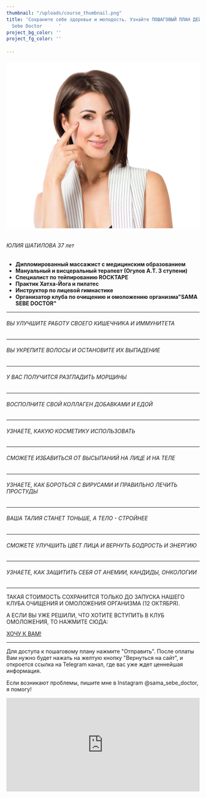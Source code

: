 ```yaml
---
thumbnail: "/uploads/course_thumbnail.png"
title: 'Сохраните себе здоровье и молодость. Узнайте ПОШАГОВЫЙ ПЛАН ДЕЙСТВИЙ                 Sama
  Sebe Doctor      '
project_bg_color: ''
project_fg_color: ''

---
```

###### ![](/uploads/course-1.png)

###### ЮЛИЯ ШАТИЛОВА 37 лет

* **Дипломированный массажист с медицинским образованием**
* **Мануальный и висцеральный терапевт (Огулов А.Т. 3 ступени)**
* **Специалист по тейпированию ROCKTAPE**
* **Практик Хатха-Йога и пилатес**
* **Инструктор по лицевой гимнастике**
* **Организатор клуба по очищению и омоложению организма"SAMA SEBE DOCTOR"**

***

###### ВЫ УЛУЧШИТЕ РАБОТУ СВОЕГО КИШЕЧНИКА И ИММУНИТЕТА

***

###### ВЫ УКРЕПИТЕ ВОЛОСЫ И ОСТАНОВИТЕ ИХ ВЫПАДЕНИЕ

***

###### У ВАС ПОЛУЧИТСЯ РАЗГЛАДИТЬ МОРЩИНЫ

***

###### ВОСПОЛНИТЕ СВОЙ КОЛЛАГЕН ДОБАВКАМИ И ЕДОЙ

***

###### УЗНАЕТЕ, КАКУЮ КОСМЕТИКУ ИСПОЛЬЗОВАТЬ

***

###### СМОЖЕТЕ ИЗБАВИТЬСЯ ОТ ВЫСЫПАНИЙ НА ЛИЦЕ И НА ТЕЛЕ

***

###### УЗНАЕТЕ, КАК БОРОТЬСЯ С ВИРУСАМИ И ПРАВИЛЬНО ЛЕЧИТЬ ПРОСТУДЫ

***

###### ВАША ТАЛИЯ СТАНЕТ ТОНЬШЕ, А ТЕЛО - СТРОЙНЕЕ

***

###### СМОЖЕТЕ УЛУЧШИТЬ ЦВЕТ ЛИЦА И ВЕРНУТЬ БОДРОСТЬ И ЭНЕРГИЮ

***

###### УЗНАЕТЕ, КАК ЗАЩИТИТЬ СЕБЯ ОТ АНЕМИИ, КАНДИДЫ, ОНКОЛОГИИ

***

ТАКАЯ СТОИМОСТЬ СОХРАНИТСЯ ТОЛЬКО  ДО ЗАПУСКА НАШЕГО КЛУБА ОЧИЩЕНИЯ И ОМОЛОЖЕНИЯ ОРГАНИЗМА (12 ОКТЯБРЯ). 

А ЕСЛИ ВЫ УЖЕ РЕШИЛИ, ЧТО ХОТИТЕ ВСТУПИТЬ В КЛУБ ОМОЛОЖЕНИЯ, ТО  НАЖМИТЕ СЮДА:

 [ХОЧУ К ВАМ!](https://sama-sebe-doctor.ml/contact)

***

Для доступа к пошаговому плану нажмите "Отправить". После оплаты Вам нужно будет нажать на желтую кнопку "Вернуться на сайт", и откроется ссылка на Telegram канал, где вас уже ждет ценнейшая информация.

Если возникают проблемы, пишите мне в Instagram @sama_sebe_doctor, я помогу!

<iframe src="https://promo-money.ru/quickpay/shop-widget?writer=seller&targets=%D0%A1%D1%85%D0%B5%D0%BC%D0%B0%20%D0%BE%D0%B7%D0%B4%D0%BE%D1%80%D0%BE%D0%B2%D0%BB%D0%B5%D0%BD%D0%B8%D1%8F%20Sama%20sebe%20Doctor&targets-hint=&default-sum=390&button-text=12&payment-type-choice=on&fio=on&phone=on&hint=&successURL=https%3A%2F%2Ft.me%2Fjoinchat%2FAAAAAFbo-xKkJLnGGAZGmw&quickpay=shop&account=410016189735528" width="100%" height="244" frameborder="0" allowtransparency="true" scrolling="no"></iframe>